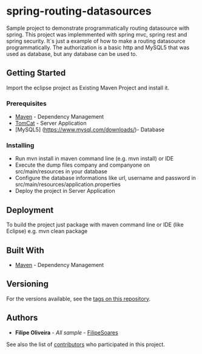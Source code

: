 # spring-routing-datasources
Sample project to demonstrate programmatically routing datasource with spring. 
This project was implemmented with spring mvc, spring rest and spring security. 
It´s just a example of how to make a routing datasource programmatically.
The authorization is a basic http and MySQL5 that was used as database, but any database can be used to.    

## Getting Started

Import the eclipse project as Existing Maven Project and install it.   

### Prerequisites

* [Maven](https://maven.apache.org/) - Dependency Management
* [TomCat](https://tomcat.apache.org/download-70.cgi) - Server Application 
* [MySQL5] (https://www.mysql.com/downloads/)- Database

### Installing

- Run mvn install in maven command line (e.g. mvn install) or IDE
- Execute the dump files company and companyone on src/main/resources in your database
- Configure the database informations like url, username and password in src/main/resources/application.properties
- Deploy the project in Server Application

## Deployment

To build the project just package with maven command line or IDE (like Eclipse) e.g. mvn clean package

## Built With

* [Maven](https://maven.apache.org/) - Dependency Management

## Versioning

For the versions available, see the [tags on this repository](https://github.com/FilipeSoares/spring-routing-datasources/tags). 

## Authors

* **Filipe Oliveira** - *All sample* - [FilipeSoares](https://github.com/FilipeSoares)

See also the list of [contributors](https://github.com/FilipeSoares/spring-routing-datasources/contributors) who participated in this project.
